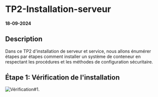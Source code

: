 # TP2-Installation-serveur
#### 18-09-2024

## Description

Dans ce TP2 d'installation de serveur et service, nous allons énumérer étapes par étapes comment installer un système de conteneur en respectant les procédures et les méthodes de configuration sécuritaire.

## Étape 1: Vérification de l'installation

![Vérification#1.](images/)
